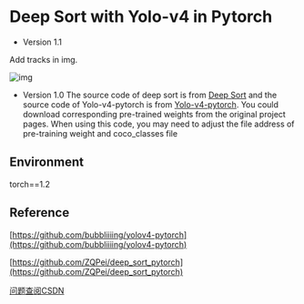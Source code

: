 # Deep Sort with Yolo-v4 in Pytorch

- Version 1.1

Add tracks in img.

![img](https://github.com/deyiwang89/pytorch-yolov4-deepsort/blob/main/img/result.png)

- Version 1.0
The source code of deep sort is from [Deep Sort](https://github.com/ZQPei/deep_sort_pytorch) and the source code of Yolo-v4-pytorch is from [Yolo-v4-pytorch](https://github.com/bubbliiiing/yolov4-pytorch). You could download corresponding pre-trained weights from the original project pages. 
When using this code, you may need to adjust the file address of pre-training weight and coco_classes file

## Environment

torch==1.2

## Reference

[https://github.com/bubbliiiing/yolov4-pytorch](https://github.com/bubbliiiing/yolov4-pytorch)

[https://github.com/ZQPei/deep_sort_pytorch](https://github.com/ZQPei/deep_sort_pytorch)

[问题查阅CSDN](https://blog.csdn.net/weixin_38757163/article/details/111150364?spm=1001.2014.3001.5501)

